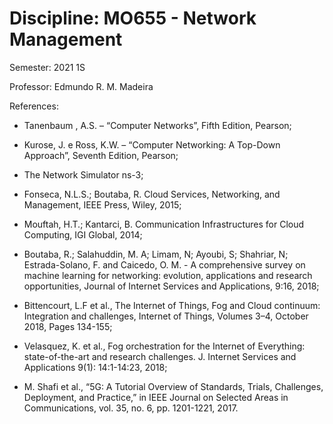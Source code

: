 # Discipline: MO655 - Network Management

Semester: 2021 1S

Professor: Edmundo R. M. Madeira



References:

- Tanenbaum , A.S. – “Computer Networks”, Fifth Edition, Pearson;

- Kurose, J. e Ross, K.W. – “Computer Networking: A Top-Down Approach”, Seventh Edition, Pearson;

- The Network Simulator ns-3;

- Fonseca, N.L.S.; Boutaba, R. Cloud Services, Networking, and Management, IEEE Press, Wiley, 2015;

- Mouftah, H.T.; Kantarci, B. Communication Infrastructures for Cloud Computing, IGI Global, 2014;

- Boutaba, R.; Salahuddin, M. A; Limam, N; Ayoubi, S; Shahriar, N; Estrada-Solano, F. and Caicedo, O. M. - A comprehensive survey on machine learning for networking: evolution, applications and research opportunities, Journal of Internet Services and Applications, 9:16, 2018;

- Bittencourt, L.F et al., The Internet of Things, Fog and Cloud continuum: Integration and challenges, Internet of Things, Volumes 3–4, October 2018, Pages 134-155;

- Velasquez, K. et al., Fog orchestration for the Internet of Everything: state-of-the-art and research challenges. J. Internet Services and Applications 9(1): 14:1-14:23, 2018;

- M. Shafi et al., “5G: A Tutorial Overview of Standards, Trials, Challenges, Deployment, and Practice,” in IEEE Journal on Selected Areas in Communications, vol. 35, no. 6, pp. 1201-1221, 2017.
